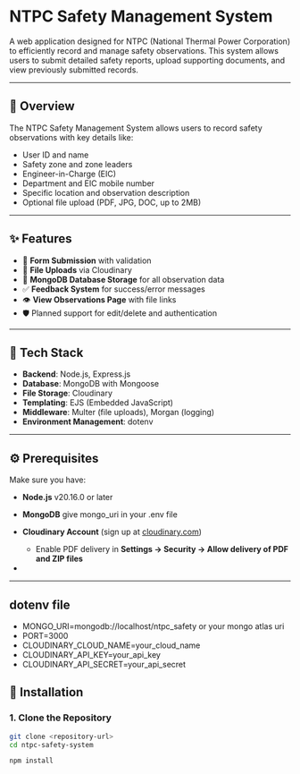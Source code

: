 # NTPC Safety Management System

A web application designed for NTPC (National Thermal Power Corporation) to efficiently record and manage safety observations. This system allows users to submit detailed safety reports, upload supporting documents, and view previously submitted records.

---

## 📌 Overview

The NTPC Safety Management System allows users to record safety observations with key details like:

- User ID and name
- Safety zone and zone leaders
- Engineer-in-Charge (EIC)
- Department and EIC mobile number
- Specific location and observation description
- Optional file upload (PDF, JPG, DOC, up to 2MB)

---

## ✨ Features

- 📝 **Form Submission** with validation
- 📁 **File Uploads** via Cloudinary
- 🧾 **MongoDB Database Storage** for all observation data
- ✅ **Feedback System** for success/error messages
- 👁️ **View Observations Page** with file links
- 🛡️ Planned support for edit/delete and authentication

---

## 🧰 Tech Stack

- **Backend**: Node.js, Express.js
- **Database**: MongoDB with Mongoose
- **File Storage**: Cloudinary
- **Templating**: EJS (Embedded JavaScript)
- **Middleware**: Multer (file uploads), Morgan (logging)
- **Environment Management**: dotenv

---


## ⚙️ Prerequisites

Make sure you have:

- **Node.js** v20.16.0 or later
- **MongoDB** give mongo_uri in your .env file
- **Cloudinary Account** (sign up at [cloudinary.com](https://cloudinary.com))
  - Enable PDF delivery in **Settings → Security → Allow delivery of PDF and ZIP files**

- 
---

## dotenv file
- MONGO_URI=mongodb://localhost/ntpc_safety  or your mongo atlas uri
- PORT=3000
- CLOUDINARY_CLOUD_NAME=your_cloud_name
- CLOUDINARY_API_KEY=your_api_key
- CLOUDINARY_API_SECRET=your_api_secret

## 🚀 Installation

### 1. Clone the Repository

```bash
git clone <repository-url>
cd ntpc-safety-system

npm install


